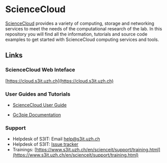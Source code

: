 # ScienceCloud

[ScienceCloud](https://www.s3it.uzh.ch/en/scienceit/infrastructure/sciencecloud.html) provides a variety of computing, storage and networking services to meet the needs of the computational research of the lab. In this repository you will find all the information, tutorials and source code examples to get started with ScienceCloud computing services and tools.

## Links
### ScienceCloud Web Inteface

[https://cloud.s3it.uzh.ch](https://cloud.s3it.uzh.ch)

### User Guides and Tutorials

* [ScienceCloud User Guide](https://s3itwiki.uzh.ch/display/clouddoc/Science+Cloud+user+guide)

* [Gc3pie Documentation](http://gc3pie.readthedocs.io/en/master/index.html)

### Support

* Helpdesk of S3IT: Email 	help@s3it.uzh.ch
* Helpdesk of S3IT: [Issue tracker](https://www.s3it.uzh.ch/help)
* Trainings: [https://www.s3it.uzh.ch/en/scienceit/support/training.html](https://www.s3it.uzh.ch/en/scienceit/support/training.html)

